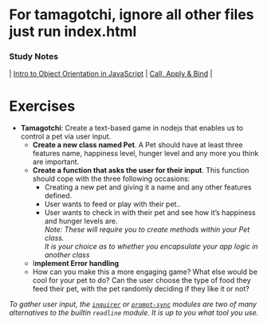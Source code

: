 # For tamagotchi, ignore all other files just run index.html



### Study Notes
| [Intro to Object Orientation in JavaScript](https://github.com/getfutureproof/fp_guides_wiki/wiki/Object-Orientation-in-JavaScript) | [Call, Apply & Bind](https://github.com/getfutureproof/fp_guides_wiki/wiki/Call-vs-Apply-vs-Bind) |

# Exercises
- **Tamagotchi**: Create a text-based game in nodejs that enables us to control a pet via user input.
    - **Create a new class named Pet**. A Pet should have at least three features name, happiness level, hunger level and any more you think are important.
    - **Create a function that asks the user for their input**. This function should cope with the three following occasions:
        - Creating a new pet and giving it a name and any other features defined.
        - User wants to feed or play with their pet..
        - User wants to check in with their pet and see how it’s happiness and hunger levels are. \
  *Note: These will require you to create methods within your Pet class.* \
  *It is your choice as to whether you encapsulate your app logic in another class*
    - I**mplement Error handling**
    - How can you make this a more engaging game? What else would be cool for your pet to do? Can the user choose the type of food they feed their pet, with the pet randomly deciding if they like it or not?

*To gather user input, the [`inquirer`](https://www.npmjs.com/package/inquirer) or [`prompt-sync`](https://github.com/heapwolf/prompt-sync#readme) modules are two of many alternatives to the builtin `readline` module. It is up to you what tool you use.*
